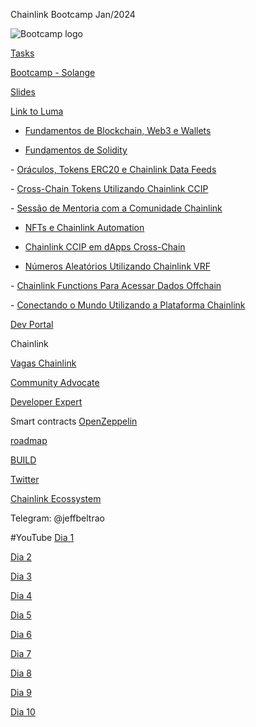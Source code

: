 Chainlink Bootcamp
Jan/2024

![Bootcamp logo](https://images.lumacdn.com/cdn-cgi/image/format=auto,fit=cover,dpr=1,quality=75,width=400,height=400/event-covers/ek/5f7c3c35-d0c8-4356-a2c9-c244badd0cc9)

[Tasks](https://forms.gle/k36cuefTTwchdPHw7)

[Bootcamp - Solange](https://github.com/solangegueiros/chainlink-bootcamp-2024)

[Slides](https://docs.google.com/presentation/d/e/2PACX-1vQDouGb19sN3qGO2zDU5VZ-JXhgnJoqVCvykLT6tbOOqX7zXqwqrJxPciBohc66nsoGs_L_UB9QZUQs/pub?start=false&loop=false&delayms=3000)

[Link to Luma](https://lu.ma/ig70bk68)

- [Fundamentos de Blockchain, Web3 e Wallets](https://www.youtube.com/watch?v=mH2hkWG6OS8)

- [​Fundamentos de Solidity](https://www.youtube.com/watch?v=VaXAPYXSdGc)

​- [Oráculos, Tokens ERC20 e Chainlink Data Feeds](https://www.youtube.com/watch?v=fi1Hkc3sS5U)

​- [Cross-Chain Tokens Utilizando Chainlink CCIP](https://www.youtube.com/watch?v=qpymWhQUDOQ)

​- [Sessão de Mentoria com a Comunidade Chainlink](https://www.youtube.com/watch?v=tWjbsnSGl6I)

- ​[NFTs e Chainlink Automation](https://www.youtube.com/watch?v=jXtLZxuQix0)

- ​[Chainlink CCIP em dApps Cross-Chain](https://www.youtube.com/watch?v=EpWqMQaHV6I)

- ​[Números Aleatórios Utilizando Chainlink VRF](https://www.youtube.com/watch?v=vbVDNhGnDRI)

​- [Chainlink Functions Para Acessar Dados Offchain](https://www.youtube.com/watch?v=tRDVuKskfv4)

​- [Conectando o Mundo Utilizando a Plataforma Chainlink](https://www.youtube.com/watch?v=XZW00WXaJQU)

[Dev Portal](https://dev.chain.link/)

Chainlink

[Vagas Chainlink](https://chainlinklabs.com/careers)

[Community Advocate](https://chain.link/community/advocates)

[Developer Expert](https://chain.link/developers/experts)

Smart contracts
[OpenZeppelin](https://www.openzeppelin.com/)

[roadmap](https://roadmap.sh/blockchain)

[BUILD](https://chain.link/economics/build-program)

[Twitter](https://twitter.com/chainlinkpt)

[Chainlink Ecossystem](https://www.chainlinkecosystem.com/)

Telegram:
@jeffbeltrao

#YouTube
[Dia 1](https://www.youtube.com/watch?v=mH2hkWG6OS8)

[​Dia 2](https://www.youtube.com/watch?v=VaXAPYXSdGc)

​[Dia 3](https://www.youtube.com/watch?v=fi1Hkc3sS5U)

​[Dia 4](https://www.youtube.com/watch?v=qpymWhQUDOQ)

​[Dia 5](https://www.youtube.com/watch?v=tWjbsnSGl6I)

​[Dia 6](https://www.youtube.com/watch?v=jXtLZxuQix0)

​[Dia 7](https://www.youtube.com/watch?v=EpWqMQaHV6I)

​[Dia 8](https://www.youtube.com/watch?v=vbVDNhGnDRI)

[​Dia 9](https://www.youtube.com/watch?v=tRDVuKskfv4)

[​Dia 10](https://www.youtube.com/watch?v=XZW00WXaJQU)
